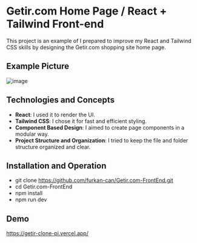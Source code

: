 # Getir.com Home Page / React + Tailwind Front-end

This project is an example of I prepared to improve my React and Tailwind CSS skills by designing the Getir.com shopping site home page.

## Example Picture

![image](https://github.com/furkan-can/Getir.com-FrontEnd/assets/79963893/1b922668-3b9e-4e21-bb4c-6d9e8a6d088d)

## Technologies and Concepts

- **React**: I used it to render the UI.
- **Tailwind CSS**: I chose it for fast and efficient styling.
- **Component Based Design**: I aimed to create page components in a modular way.
- **Project Structure and Organization**: I tried to keep the file and folder structure organized and clear.

## Installation and Operation

- git clone https://github.com/furkan-can/Getir.com-FrontEnd.git
- cd Getir.com-FrontEnd
- npm install
- npm run dev

## Demo

https://getir-clone-pi.vercel.app/


